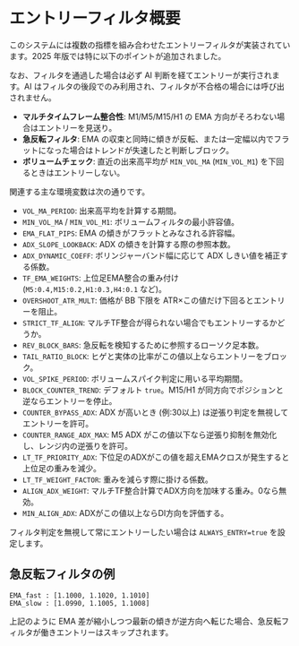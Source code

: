 # エントリーフィルタ概要

このシステムには複数の指標を組み合わせたエントリーフィルタが実装されています。2025 年版では特に以下のポイントが追加されました。

なお、フィルタを通過した場合は必ず AI 判断を経てエントリーが実行されます。AI はフィルタの後段でのみ利用され、フィルタが不合格の場合には呼び出されません。

- **マルチタイムフレーム整合性**: M1/M5/M15/H1 の EMA 方向がそろわない場合はエントリーを見送り。
- **急反転フィルタ**: EMA の収束と同時に傾きが反転、または一定幅以内でフラットになった場合はトレンドが失速したと判断しブロック。
- **ボリュームチェック**: 直近の出来高平均が `MIN_VOL_MA` (`MIN_VOL_M1`) を下回るときはエントリーしない。

関連する主な環境変数は次の通りです。

- `VOL_MA_PERIOD`: 出来高平均を計算する期間。
- `MIN_VOL_MA` / `MIN_VOL_M1`: ボリュームフィルタの最小許容値。
- `EMA_FLAT_PIPS`: EMA の傾きがフラットとみなされる許容幅。
- `ADX_SLOPE_LOOKBACK`: ADX の傾きを計算する際の参照本数。
- `ADX_DYNAMIC_COEFF`: ボリンジャーバンド幅に応じて ADX しきい値を補正する係数。
- `TF_EMA_WEIGHTS`: 上位足EMA整合の重み付け (`M5:0.4,M15:0.2,H1:0.3,H4:0.1` など)。
- `OVERSHOOT_ATR_MULT`: 価格が BB 下限を ATR×この値だけ下回るとエントリーを阻止。
- `STRICT_TF_ALIGN`: マルチTF整合が得られない場合でもエントリーするかどうか。
- `REV_BLOCK_BARS`: 急反転を検知するために参照するローソク足本数。
- `TAIL_RATIO_BLOCK`: ヒゲと実体の比率がこの値以上ならエントリーをブロック。
- `VOL_SPIKE_PERIOD`: ボリュームスパイク判定に用いる平均期間。
- `BLOCK_COUNTER_TREND`: デフォルト `true`。M15/H1 が同方向でポジションと逆ならエントリーを停止。
- `COUNTER_BYPASS_ADX`: ADX が高いとき (例:30以上) は逆張り判定を無視してエントリーを許可。
- `COUNTER_RANGE_ADX_MAX`: M5 ADX がこの値以下なら逆張り抑制を無効化し、レンジ内の逆張りを許可。
- `LT_TF_PRIORITY_ADX`: 下位足のADXがこの値を超えEMAクロスが発生すると上位足の重みを減少。
- `LT_TF_WEIGHT_FACTOR`: 重みを減らす際に掛ける係数。
- `ALIGN_ADX_WEIGHT`: マルチTF整合計算でADX方向を加味する重み。0なら無効。
- `MIN_ALIGN_ADX`: ADXがこの値以上ならDI方向を評価する。

フィルタ判定を無視して常にエントリーしたい場合は `ALWAYS_ENTRY=true` を設定します。

## 急反転フィルタの例

```
EMA_fast : [1.1000, 1.1020, 1.1010]
EMA_slow : [1.0990, 1.1005, 1.1008]
```

上記のように EMA 差が縮小しつつ最新の傾きが逆方向へ転じた場合、急反転フィルタが働きエントリーはスキップされます。
